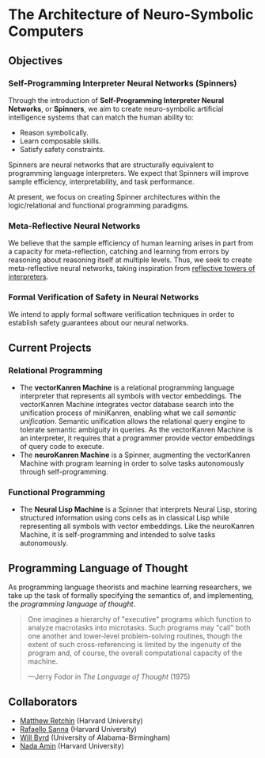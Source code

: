 # The Architecture of Neuro-Symbolic Computers

## Objectives

### Self-Programming Interpreter Neural Networks (Spinners)

Through the introduction of **Self-Programming Interpreter Neural Networks**, or **Spinners**, we aim to create neuro-symbolic artificial intelligence systems that can match the human ability to:
- Reason symbolically.
- Learn composable skills.
- Satisfy safety constraints.

Spinners are neural networks that are structurally equivalent to programming language interpreters. We expect that Spinners will improve sample efficiency, interpretability, and task performance.

At present, we focus on creating Spinner architectures within the logic/relational and functional programming paradigms.

### Meta-Reflective Neural Networks

We believe that the sample efficiency of human learning arises in part from a capacity for meta-reflection, catching and learning from errors by reasoning about reasoning itself at multiple levels. Thus, we seek to create meta-reflective neural networks, taking inspiration from [reflective towers of interpreters](https://blog.sigplan.org/2021/08/12/reflective-towers-of-interpreters/).

### Formal Verification of Safety in Neural Networks

We intend to apply formal software verification techniques in order to establish safety guarantees about our neural networks.

## Current Projects

### Relational Programming
  - The **vectorKanren Machine** is a relational programming language interpreter that represents all symbols with vector embeddings. The vectorKanren Machine integrates vector database search into the unification process of miniKanren, enabling what we call *semantic unification*. Semantic unification allows the relational query engine to tolerate semantic ambiguity in queries. As the vectorKanren Machine is an interpreter, it requires that a programmer provide vector embeddings of query code to execute.
  - The **neuroKanren Machine** is a Spinner, augmenting the vectorKanren Machine with program learning in order to solve tasks autonomously through self-programming.

### Functional Programming
  - The **Neural Lisp Machine** is a Spinner that interprets Neural Lisp, storing structured information using cons cells as in classical Lisp while representing all symbols with vector embeddings. Like the neuroKanren Machine, it is self-programming and intended to solve tasks autonomously.

## Programming Language of Thought

As programming language theorists and machine learning researchers, we take up the task of formally specifying the semantics of, and implementing, the *programming language of thought*.

> One imagines a hierarchy of "executive" programs which function to analyze macrotasks into microtasks. Such programs may "call" both one another and lower-level problem-solving routines, though the extent of such cross-referencing is limited by the ingenuity of the program and, of course, the overall computational capacity of the machine.
>
>
> —Jerry Fodor in *The Language of Thought* (1975)

## Collaborators
- [Matthew Retchin](https://mhr.ai) (Harvard University)
- [Rafaello Sanna](https://github.com/rvs314) (Harvard University)
- [Will Byrd](http://webyrd.net/) (University of Alabama-Birmingham)
- [Nada Amin](https://namin.seas.harvard.edu/) (Harvard University)
